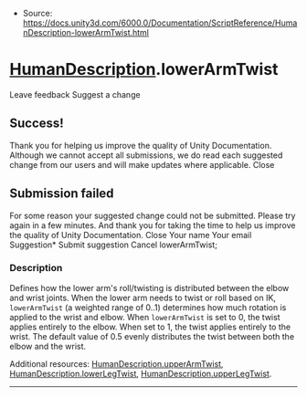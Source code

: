 * Source: https://docs.unity3d.com/6000.0/Documentation/ScriptReference/HumanDescription-lowerArmTwist.html

#  [HumanDescription](https://docs.unity3d.com/6000.0/Documentation/ScriptReference/HumanDescription.html).lowerArmTwist
Leave feedback
Suggest a change
## Success!
Thank you for helping us improve the quality of Unity Documentation. Although we cannot accept all submissions, we do read each suggested change from our users and will make updates where applicable.
Close
## Submission failed
For some reason your suggested change could not be submitted. Please <a>try again</a> in a few minutes. And thank you for taking the time to help us improve the quality of Unity Documentation.
Close
Your name Your email Suggestion* Submit suggestion
Cancel
lowerArmTwist; 
### Description
Defines how the lower arm's roll/twisting is distributed between the elbow and wrist joints.
When the lower arm needs to twist or roll based on IK, `lowerArmTwist` (a weighted range of 0..1) determines how much rotation is applied to the wrist and elbow. When `lowerArmTwist` is set to 0, the twist applies entirely to the elbow. When set to 1, the twist applies entirely to the wrist. The default value of 0.5 evenly distributes the twist between both the elbow and the wrist.  
  
Additional resources: [HumanDescription.upperArmTwist](https://docs.unity3d.com/6000.0/Documentation/ScriptReference/HumanDescription-upperArmTwist.html), [HumanDescription.lowerLegTwist](https://docs.unity3d.com/6000.0/Documentation/ScriptReference/HumanDescription-lowerLegTwist.html), [HumanDescription.upperLegTwist](https://docs.unity3d.com/6000.0/Documentation/ScriptReference/HumanDescription-upperLegTwist.html).
* * *
